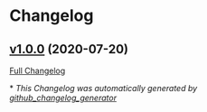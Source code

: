 # Changelog

## [v1.0.0](https://github.com/compwright/axios-retry-after/tree/v1.0.0) (2020-07-20)

[Full Changelog](https://github.com/compwright/axios-retry-after/compare/16cf408efe5f56e59abb0434e886e4c87da68215...v1.0.0)



\* *This Changelog was automatically generated by [github_changelog_generator](https://github.com/github-changelog-generator/github-changelog-generator)*
